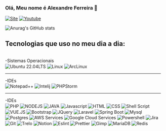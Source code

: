 ### Olá, Meu nome é Alexandre Ferreira 👋

[![Site](https://img.shields.io/badge/website-000000?style=for-the-badge&logo=About.me&logoColor=white&url=https://shieldforce.com.br/)](https://shieldforce.com.br)
[![Youtube](https://img.shields.io/badge/YouTube-FF0000?style=for-the-badge&logo=youtube&logoColor=white?url=https://www.youtube.com/channel/UCaJpJBIhSqccwGBE0-KnWHQ)]([https://shieldforce.com.br](https://www.youtube.com/channel/UCaJpJBIhSqccwGBE0-KnWHQ))

![Anurag's GitHub stats](https://github-readme-stats.vercel.app/api?username=shieldforce&show_icons=true&theme=radical)

## Tecnologias que uso no meu dia a dia:

<div style="display: inline_block;width:100%;"><br/>
  <div  style="width:100%;">-Sistemas Operacionais</div>
  <img align="center" alt="Ubuntu 22.04LTS" src="https://img.shields.io/badge/Ubuntu-E95420?style=for-the-badge&logo=ubuntu&logoColor=white" />
  <img align="center" alt="Linux" src="https://img.shields.io/badge/Linux-FCC624?style=for-the-badge&logo=linux&logoColor=black" />
  <img align="center" alt="ArcLinux" src="https://img.shields.io/badge/Arch_Linux-1793D1?style=for-the-badge&logo=arch-linux&logoColor=white" />
  <hr>

  <div  style="width:100%;">-IDEs</div>
  <img align="center" alt="Notepad++" src="https://img.shields.io/badge/Notepad++-90E59A.svg?style=for-the-badge&logo=notepad%2B%2B&logoColor=black" />
  <img align="center" alt="Intelij" src="https://img.shields.io/badge/IntelliJ_IDEA-000000.svg?style=for-the-badge&logo=intellij-idea&logoColor=white" />
  <img align="center" alt="PHPStorm" src="http://img.shields.io/badge/-PHPStorm-181717?style=for-the-badge&logo=phpstorm&logoColor=white" />
  <hr>

   <div  style="width:100%;">-IDEs</div>
  
  <img align="center" alt="PHP" src="https://img.shields.io/badge/PHP-777BB4?style=for-the-badge&logo=php&logoColor=white" />
  <img align="center" alt="NODEJS" src="https://img.shields.io/badge/Node.js-43853D?style=for-the-badge&logo=node.js&logoColor=white" />
  <img align="center" alt="JAVA" src="https://img.shields.io/badge/Java-ED8B00?style=for-the-badge&logo=openjdk&logoColor=white" />
  <img align="center" alt="Javascript" src="https://img.shields.io/badge/JavaScript-F7DF1E?style=for-the-badge&logo=javascript&logoColor=black" />
  <img align="center" alt="HTML" src="https://img.shields.io/badge/HTML5-E34F26?style=for-the-badge&logo=html5&logoColor=white" />
  <img align="center" alt="CSS" src="https://img.shields.io/badge/CSS3-1572B6?style=for-the-badge&logo=css3&logoColor=white" />
  <img align="center" alt="Shell Script" src="https://img.shields.io/badge/Shell_Script-121011?style=for-the-badge&logo=gnu-bash&logoColor=white" />
  <img align="center" alt="VUE.JS" src="https://img.shields.io/badge/Vue.js-35495E?style=for-the-badge&logo=vue.js&logoColor=4FC08D" />
  <img align="center" alt="Bootstrap" src="https://img.shields.io/badge/Bootstrap-563D7C?style=for-the-badge&logo=bootstrap&logoColor=white" />
  <img align="center" alt="JQuery" src="https://img.shields.io/badge/jQuery-0769AD?style=for-the-badge&logo=jquery&logoColor=white" />
  
  <img align="center" alt="Laravel" src="https://img.shields.io/badge/Laravel-FF2D20?style=for-the-badge&logo=laravel&logoColor=white" />
  <img align="center" alt="Spring Boot" src="https://img.shields.io/badge/Spring-6DB33F?style=for-the-badge&logo=spring&logoColor=white" />
  <img align="center" alt="Mysql" src="https://img.shields.io/badge/MySQL-00000F?style=for-the-badge&logo=mysql&logoColor=white" />
  <img align="center" alt="Postgres" src="https://img.shields.io/badge/PostgreSQL-316192?style=for-the-badge&logo=postgresql&logoColor=white" />
  
  <img align="center" alt="AWS Services" src="https://img.shields.io/badge/Amazon_AWS-232F3E?style=for-the-badge&logo=amazon-aws&logoColor=white" />
  <img align="center" alt="Google Cloud Services" src="https://img.shields.io/badge/Google_Cloud-4285F4?style=for-the-badge&logo=google-cloud&logoColor=white" />
  <img align="center" alt="Powershell" src="https://img.shields.io/badge/Powershell-2CA5E0?style=for-the-badge&logo=powershell&logoColor=white" />
  <img align="center" alt="Jira" src="https://img.shields.io/badge/Jira-0052CC?style=for-the-badge&logo=Jira&logoColor=white" />
  <img align="center" alt="Git" src="https://img.shields.io/badge/GIT-E44C30?style=for-the-badge&logo=git&logoColor=white" />
  <img align="center" alt="Trelo" src="https://img.shields.io/badge/Trello-0052CC?style=for-the-badge&logo=trello&logoColor=white" />

  
  <img align="center" alt="Notion" src="https://img.shields.io/badge/Notion-000000?style=for-the-badge&logo=notion&logoColor=white" />
  <img align="center" alt="Eslint" src="https://img.shields.io/badge/eslint-3A33D1?style=for-the-badge&logo=eslint&logoColor=white" />
  <img align="center" alt="Prettier" src="https://img.shields.io/badge/prettier-1A2C34?style=for-the-badge&logo=prettier&logoColor=F7BA3E" />

  
  
  
  <img align="center" alt="Gimp" src="https://img.shields.io/badge/gimp-5C5543?style=for-the-badge&logo=gimp&logoColor=white" />
  <img align="center" alt="MariaDB" src="https://img.shields.io/badge/MariaDB-003545?style=for-the-badge&logo=mariadb&logoColor=white" />
  <img align="center" alt="Redis" src="https://img.shields.io/badge/redis-%23DD0031.svg?&style=for-the-badge&logo=redis&logoColor=white" />
</div>

<!--
Here are some ideas to get you started:
- 🔭 I’m currently working on ...
- 🌱 I’m currently learning ...
- 👯 I’m looking to collaborate on ...
- 🤔 I’m looking for help with ...
- 💬 Ask me about ...
- 📫 How to reach me: ...
- 😄 Pronouns: ...
- ⚡ Fun fact: ...
-->
